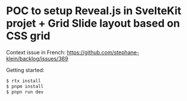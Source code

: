 # POC to setup Reveal.js in SvelteKit projet + Grid Slide layout based on CSS grid

Context issue in French: https://github.com/stephane-klein/backlog/issues/369

Getting started:

```sh
$ rtx install
$ pnpm install
$ pnpn run dev
```
